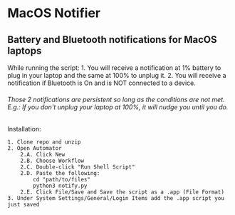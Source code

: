 # MacOS Notifier
## Battery and Bluetooth notifications for MacOS laptops

While running the script:
    1. You will receive a notification at 1% battery to plug in your laptop and the same at 100% to unplug it.
    2. You will receive a notification if Bluetooth is On and is NOT connected to a device.
    
###### Those 2 notifications are persistent so long as the conditions are not met. E.g.: If you don't unplug your laptop at 100%, it will nudge you until you do.

Installation:

    1. Clone repo and unzip
    2. Open Automator
        2.A. Click New
        2.B. Choose Workflow
        2.C. Double-click "Run Shell Script"
        2.D. Paste the following:
            cd "path/to/files"
            python3 notify.py
        2.E. Click File/Save and Save the script as a .app (File Format)
    3. Under System Settings/General/Login Items add the .app script you just saved
